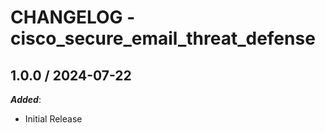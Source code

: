 # CHANGELOG - cisco_secure_email_threat_defense

## 1.0.0 / 2024-07-22

***Added***:

* Initial Release
